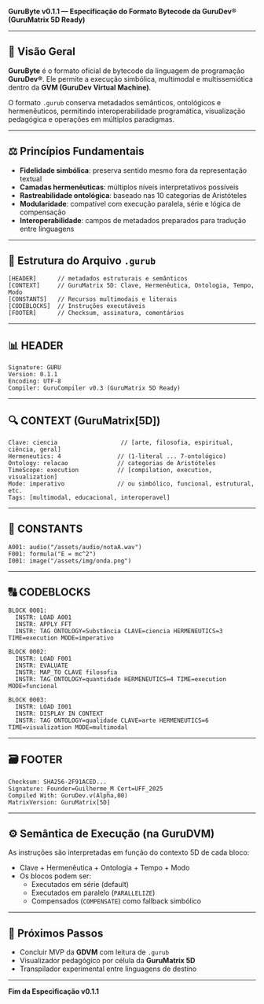 **GuruByte v0.1.1 — Especificação do Formato Bytecode da GuruDev® (GuruMatrix 5D Ready)**

---

## 🔎 Visão Geral

**GuruByte** é o formato oficial de bytecode da linguagem de programação **GuruDev®**. Ele permite a execução simbólica, multimodal e multissemiótica dentro da **GVM (GuruDev Virtual Machine)**.

O formato `.gurub` conserva metadados semânticos, ontológicos e hermenêuticos, permitindo interoperabilidade programática, visualização pedagógica e operações em múltiplos paradigmas.

---

## ⚖️ Princípios Fundamentais

- **Fidelidade simbólica**: preserva sentido mesmo fora da representação textual
- **Camadas hermenêuticas**: múltiplos níveis interpretativos possíveis
- **Rastreabilidade ontológica**: baseado nas 10 categorias de Aristóteles
- **Modularidade**: compatível com execução paralela, série e lógica de compensação
- **Interoperabilidade**: campos de metadados preparados para tradução entre linguagens

---

## 🔢 Estrutura do Arquivo `.gurub`

```plaintext
[HEADER]      // metadados estruturais e semânticos
[CONTEXT]     // GuruMatrix 5D: Clave, Hermenêutica, Ontologia, Tempo, Modo
[CONSTANTS]   // Recursos multimodais e literais
[CODEBLOCKS]  // Instruções executáveis
[FOOTER]      // Checksum, assinatura, comentários
```

---

## 📊 HEADER

```plaintext
Signature: GURU
Version: 0.1.1
Encoding: UTF-8
Compiler: GuruCompiler v0.3 (GuruMatrix 5D Ready)
```

---

## 🔍 CONTEXT (GuruMatrix[5D])

```plaintext
Clave: ciencia                  // [arte, filosofia, espiritual, ciência, geral]
Hermeneutics: 4                // (1-literal ... 7-ontológico)
Ontology: relacao              // categorias de Aristóteles
TimeScope: execution           // [compilation, execution, visualization]
Mode: imperativo               // ou simbólico, funcional, estrutural, etc.
Tags: [multimodal, educacional, interoperavel]
```

---

## 🧰 CONSTANTS

```plaintext
A001: audio("/assets/audio/notaA.wav")
F001: formula("E = mc^2")
I001: image("/assets/img/onda.png")
```

---

## 🔠 CODEBLOCKS

```plaintext
BLOCK 0001:
  INSTR: LOAD A001
  INSTR: APPLY FFT
  INSTR: TAG ONTOLOGY=Substância CLAVE=ciencia HERMENEUTICS=3 TIME=execution MODE=imperativo

BLOCK 0002:
  INSTR: LOAD F001
  INSTR: EVALUATE
  INSTR: MAP_TO CLAVE filosofia
  INSTR: TAG ONTOLOGY=quantidade HERMENEUTICS=4 TIME=execution MODE=funcional

BLOCK 0003:
  INSTR: LOAD I001
  INSTR: DISPLAY IN CONTEXT
  INSTR: TAG ONTOLOGY=qualidade CLAVE=arte HERMENEUTICS=6 TIME=visualization MODE=multimodal
```

---

## 🗃️ FOOTER

```plaintext
Checksum: SHA256-2F91ACED...
Signature: Founder=Guilherme_M Cert=UFF_2025
Compiled With: GuruDev.v(Alpha,00)
MatrixVersion: GuruMatrix[5D]
```

---

## ⚙️ Semântica de Execução (na GuruDVM)

As instruções são interpretadas em função do contexto 5D de cada bloco:
- Clave + Hermenêutica + Ontologia + Tempo + Modo
- Os blocos podem ser:
  - Executados em série (default)
  - Executados em paralelo (`PARALLELIZE`)
  - Compensados (`COMPENSATE`) como fallback simbólico

---

## 🔭 Próximos Passos

- Concluir MVP da **GDVM** com leitura de `.gurub`
- Visualizador pedagógico por célula da **GuruMatrix 5D**
- Transpilador experimental entre linguagens de destino

---

**Fim da Especificação v0.1.1**
